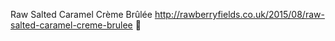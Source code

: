 Raw Salted Caramel Crème Brûlée	http://rawberryfields.co.uk/2015/08/raw-salted-caramel-creme-brulee	
਍
